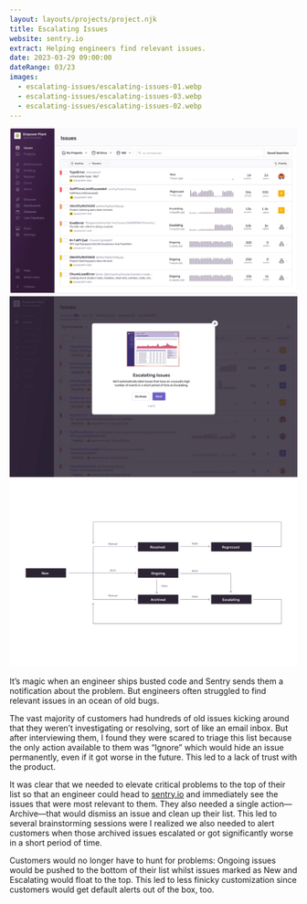 ```yaml
---
layout: layouts/projects/project.njk
title: Escalating Issues
website: sentry.io
extract: Helping engineers find relevant issues.
date: 2023-03-29 09:00:00
dateRange: 03/23
images:
  - escalating-issues/escalating-issues-01.webp
  - escalating-issues/escalating-issues-03.webp
  - escalating-issues/escalating-issues-02.webp
---
```


<div class="carousel columns-7-13">
  <a href="/images/projects/escalating-issues/escalating-issues-01.webp">
    <img src="/images/projects/escalating-issues/escalating-issues-01.webp" alt=""/>
  </a>
  <a href="/images/projects/escalating-issues/escalating-issues-03.webp">
    <img src="/images/projects/escalating-issues/escalating-issues-03.webp" alt=""/>
  </a>
  <a href="/images/projects/escalating-issues/escalating-issues-02.webp">
    <img src="/images/projects/escalating-issues/escalating-issues-02.webp" alt=""/>
  </a>
</div>

<div class="columns-1-7">

<p class="intro">It’s magic when an engineer ships busted code and Sentry sends them a notification about the problem. But engineers often struggled to find relevant issues in an ocean of old bugs.</p>

The vast majority of customers had hundreds of old issues kicking around that they weren’t investigating or resolving, sort of like an email inbox. But after interviewing them, I found they were scared to triage this list because the only action available to them was “Ignore” which would hide an issue permanently, even if it got worse in the future. This led to a lack of trust with the product.

It was clear that we needed to elevate critical problems to the top of their list so that an engineer could head to [sentry.io](https://sentry.io) and immediately see the issues that were most relevant to them. They also needed a single action—Archive—that would dismiss an issue and clean up their list. This led to several brainstorming sessions were I realized we also needed to alert customers when those archived issues escalated or got significantly worse in a short period of time.

Customers would no longer have to hunt for problems: Ongoing issues would be pushed to the bottom of their list whilst issues marked as New and Escalating would float to the top. This led to less finicky customization since customers would get default alerts out of the box, too.

</div>
